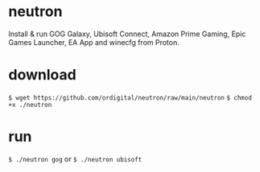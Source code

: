 # neutron
Install &amp; run GOG Galaxy, Ubisoft Connect, Amazon Prime Gaming, Epic Games Launcher, EA App and winecfg from Proton.
# download
`$ wget https://github.com/ordigital/neutron/raw/main/neutron`
`$ chmod +x ./neutron`
# run
`$ ./neutron gog` or `$ ./neutron ubisoft`
